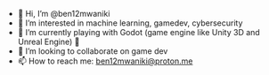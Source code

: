 - 👋 Hi, I’m @ben12mwaniki
- 👀 I’m interested in machine learning, gamedev, cybersecurity
- 🌱 I’m currently playing with Godot (game engine like Unity 3D and Unreal Engine) 🤗
- 💞️ I’m looking to collaborate on game dev
- 📫 How to reach me: ben12mwaniki@proton.me

<!---
ben12mwaniki/ben12mwaniki is a ✨ special ✨ repository because its `README.md` (this file) appears on your GitHub profile.
You can click the Preview link to take a look at your changes.
--->
